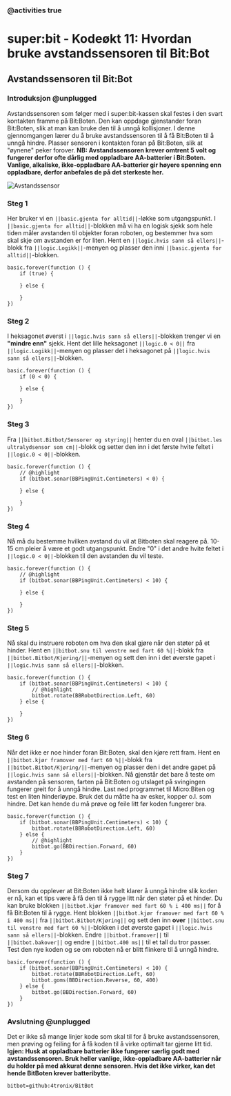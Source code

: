 ### @activities true

# super:bit - Kodeøkt 11: Hvordan bruke avstandssensoren til Bit:Bot
## Avstandssensoren til Bit:Bot
### Introduksjon @unplugged

Avstandssensoren som følger med i super:bit-kassen skal festes i den svart kontakten framme på Bit:Boten.
Den kan oppdage gjenstander foran Bit:Boten, slik at man kan bruke den til å unngå kollisjoner.
I denne gjennomgangen lærer du å bruke avstandssensoren til å få Bit:Boten til å unngå hindre.
Plasser sensoren i kontakten foran på Bit:Boten, slik at "øynene" peker forover.
**NB: Avstandssensoren krever omtrent 5 volt og fungerer derfor ofte dårlig med oppladbare AA-batterier i Bit:Boten.
Vanlige, alkaliske, ikke-oppladbare AA-batterier gir høyere spenning enn oppladbare, derfor anbefales de på det sterkeste her.**

![Avstandssensor](https://raw.githubusercontent.com/Yngel72/Superbit/master/static/Avstandssensor.jpg)

### Steg 1

Her bruker vi en ``||basic.gjenta for alltid||``-løkke som utgangspunkt.
I ``||basic.gjenta for alltid||``-blokken må vi ha en logisk sjekk som hele tiden måler avstanden til objekter foran roboten, og bestemmer hva som skal skje om avstanden er for liten.
Hent en ``||logic.hvis sann så ellers||``-blokk fra ``||logic.Logikk||``-menyen og plasser den inni ``||basic.gjenta for alltid||``-blokken.

```blocks
basic.forever(function () {
    if (true) {
        
    } else {
        
    }
})
```

### Steg 2

I heksagonet øverst i ``||logic.hvis sann så ellers||``-blokken trenger vi en **"mindre enn"** sjekk.
Hent det lille heksagonet ``||logic.0 < 0||`` fra ``||logic.Logikk||``-menyen og plasser det i heksagonet på ``||logic.hvis sann så ellers||``-blokken.

```blocks
basic.forever(function () {
    if (0 < 0) {
        
    } else {
        
    }
})
```

### Steg 3

Fra ``||bitbot.Bitbot/Sensorer og styring||`` henter du en oval ``||bitbot.les ultralydsensor som cm||``-blokk og setter den inn i det første hvite feltet i ``||logic.0 < 0||``-blokken.

```blocks
basic.forever(function () {
    // @highlight
    if (bitbot.sonar(BBPingUnit.Centimeters) < 0) {
        
    } else {
        
    }
})
```

### Steg 4

Nå må du bestemme hvilken avstand du vil at Bitboten skal reagere på. 10-15 cm pleier å være et godt utgangspunkt.
Endre "0" i det andre hvite feltet i ``||logic.0 < 0||``-blokken til den avstanden du vil teste.

```blocks
basic.forever(function () {
    // @highlight
    if (bitbot.sonar(BBPingUnit.Centimeters) < 10) {
        
    } else {
        
    }
})
```

### Steg 5

Nå skal du instruere roboten om hva den skal gjøre når den støter på et hinder.
Hent en ``||bitbot.snu til venstre med fart 60 %||``-blokk fra ``||bitbot.Bitbot/Kjøring/||``-menyen og sett den inn i det øverste gapet i ``||logic.hvis sann så ellers||``-blokken.

```blocks
basic.forever(function () {
    if (bitbot.sonar(BBPingUnit.Centimeters) < 10) {
        // @highlight
        bitbot.rotate(BBRobotDirection.Left, 60)
    } else {
        
    }
})
```

### Steg 6

Når det ikke er noe hinder foran Bit:Boten, skal den kjøre rett fram.
Hent en ``||bitbot.kjør framover med fart 60 %||``-blokk fra ``||bitbot.Bitbot/Kjøring/||``-menyen og plasser den i det andre gapet på ``||logic.hvis sann så ellers||``-blokken.
Nå gjenstår det bare å teste om avstanden på sensoren, farten på Bit:Boten og utslaget på svingingen fungerer greit for å unngå hindre.
Last ned programmet til Micro:Biten og test en liten hinderløype.
Bruk det du måtte ha av esker, kopper o.l. som hindre.
Det kan hende du må prøve og feile litt før koden fungerer bra.

```blocks
basic.forever(function () {
    if (bitbot.sonar(BBPingUnit.Centimeters) < 10) {
        bitbot.rotate(BBRobotDirection.Left, 60)
    } else {
        // @highlight
        bitbot.go(BBDirection.Forward, 60)
    }
})
```

### Steg 7

Dersom du opplever at Bit:Boten ikke helt klarer å unngå hindre slik koden er nå, kan et tips være å få den til å rygge litt når den støter på et hinder.
Du kan bruke blokken ``||bitbot.kjør framover med fart 60 % i 400 ms||`` for å få Bit:Boten til å rygge.
Hent blokken ``||bitbot.kjør framover med fart 60 % i 400 ms||`` fra ``||bitbot.Bitbot/Kjøring||`` og sett den inn **over** ``||bitbot.snu til venstre med fart 60 %||``-blokken i det øverste gapet i ``||logic.hvis sann så ellers||``-blokken.
Endre ``||bitbot.framover||`` til ``||bitbot.bakover||`` og endre ``||bitbot.400 ms||`` til et tall du tror passer.
Test den nye koden og se om roboten nå er blitt flinkere til å unngå hindre.

```blocks
basic.forever(function () {
    if (bitbot.sonar(BBPingUnit.Centimeters) < 10) {
        bitbot.rotate(BBRobotDirection.Left, 60)
        bitbot.goms(BBDirection.Reverse, 60, 400)
    } else {
        bitbot.go(BBDirection.Forward, 60)
    }
})
```

### Avslutning @unplugged

Det er ikke så mange linjer kode som skal til for å bruke avstandssensoren, men prøving og feiling for å få koden til å virke optimalt tar gjerne litt tid.
**Igjen: Husk at oppladbare batterier ikke fungerer særlig godt med avstandssensoren.
Bruk heller vanlige, ikke-oppladbare AA-batterier når du holder på med akkurat denne sensoren. Hvis det ikke virker, kan det hende BitBoten krever batteribytte.**

```package
bitbot=github:4tronix/BitBot
```

<script src="https://makecode.com/gh-pages-embed.js"></script><script>makeCodeRender("{{ site.makecode.home_url }}", "{{ site.github.owner_name }}/{{ site.github.repository_name }}");</script>


